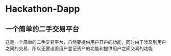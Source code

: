 # Hackathon-Dapp

## 一个简单的二手交易平台

这是一个简单的二手交易平台，自然要提供用户开户的功能，同时由于涉及到用户之间的交易，所以还要设置用户登记资产的功能和提供用户之间交易的功能